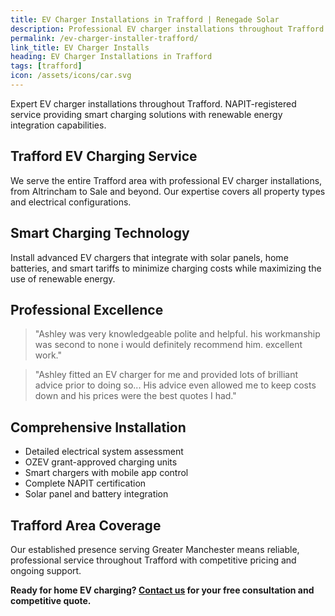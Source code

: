 ```yaml
---
title: EV Charger Installations in Trafford | Renegade Solar
description: Professional EV charger installations throughout Trafford by NAPIT-registered electrician. Smart charging with solar integration available.
permalink: /ev-charger-installer-trafford/
link_title: EV Charger Installs
heading: EV Charger Installations in Trafford
tags: [trafford]
icon: /assets/icons/car.svg
---
```


Expert EV charger installations throughout Trafford. NAPIT-registered service providing smart charging solutions with renewable energy integration capabilities.

## Trafford EV Charging Service

We serve the entire Trafford area with professional EV charger installations, from Altrincham to Sale and beyond. Our expertise covers all property types and electrical configurations.

## Smart Charging Technology

Install advanced EV chargers that integrate with solar panels, home batteries, and smart tariffs to minimize charging costs while maximizing the use of renewable energy.

## Professional Excellence

> "Ashley was very knowledgeable polite and helpful. his workmanship was second to none i would definitely recommend him. excellent work."

> "Ashley fitted an EV charger for me and provided lots of brilliant advice prior to doing so... His advice even allowed me to keep costs down and his prices were the best quotes I had."

## Comprehensive Installation

- Detailed electrical system assessment
- OZEV grant-approved charging units
- Smart chargers with mobile app control
- Complete NAPIT certification
- Solar panel and battery integration

## Trafford Area Coverage

Our established presence serving Greater Manchester means reliable, professional service throughout Trafford with competitive pricing and ongoing support.

**Ready for home EV charging? [Contact us](/contact/) for your free consultation and competitive quote.**
